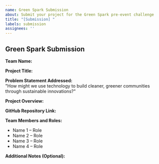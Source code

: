 ```yaml
---
name: Green Spark Submission
about: Submit your project for the Green Spark pre-event challenge
title: "[Submission] "
labels: submission
assignees: ''
---
```


## Green Spark Submission

**Team Name:**  
<!-- Your registered team name -->

**Project Title:**  
<!-- Your project name -->

**Problem Statement Addressed:**  
"How might we use technology to build cleaner, greener communities through sustainable innovations?"

**Project Overview:**  
<!-- What your solution is, how it works, and who it benefits -->

**GitHub Repository Link:**  
<!-- Link to your code repository -->

**Team Members and Roles:**  
- Name 1 – Role  
- Name 2 – Role  
- Name 3 – Role  
- Name 4 – Role

**Additional Notes (Optional):**  
<!-- Any extra context or special features -->
